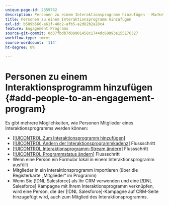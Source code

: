 ```yaml
---
unique-page-id: 2359782
description: Personen zu einem Interaktionsprogramm hinzufügen - Marketo-Dokumente - Produktdokumentation
title: Personen zu einem Interaktionsprogramm hinzufügen
exl-id: b589b566-a61f-48c2-afb5-a2d82b2a28c4
feature: Engagement Programs
source-git-commit: 0d37fbdb7d08901458c1744dc68893e155176327
workflow-type: tm+mt
source-wordcount: '114'
ht-degree: 0%

---
```


# Personen zu einem Interaktionsprogramm hinzufügen {#add-people-to-an-engagement-program}

Es gibt mehrere Möglichkeiten, wie Personen Mitglieder eines Interaktionsprogramms werden können:

* [[!UICONTROL Zum Interaktionsprogramm hinzufügen]](/help/marketo/product-docs/core-marketo-concepts/smart-campaigns/program-flow-actions/add-to-engagement-program.md)
* [[!UICONTROL Ändern der Interaktionsprogrammkadenz]](/help/marketo/product-docs/core-marketo-concepts/smart-campaigns/program-flow-actions/change-engagement-program-cadence.md) Flussschritt
* [[!UICONTROL Interaktionsprogramm-Stream ändern]](/help/marketo/product-docs/core-marketo-concepts/smart-campaigns/program-flow-actions/change-engagement-program-stream.md) Flussschritt
* [[!UICONTROL Programmstatus ändern]](/help/marketo/product-docs/core-marketo-concepts/smart-campaigns/program-flow-actions/change-program-status.md) Flussschritt
* Wenn eine Person ein Formular lokal in einem Interaktionsprogramm ausfüllt
* Mitglieder in ein Interaktionsprogramm importieren (über die Registerkarte „Mitglieder“ im Programm)
* Wenn Sie [!DNL Salesforce] als Ihr CRM verwenden und eine [!DNL Salesforce] Kampagne mit Ihrem Interaktionsprogramm verknüpfen, wird eine Person, die der [!DNL Salesforce]-Kampagne auf CRM-Seite hinzugefügt wird, auch zum Mitglied des Interaktionsprogramms.

